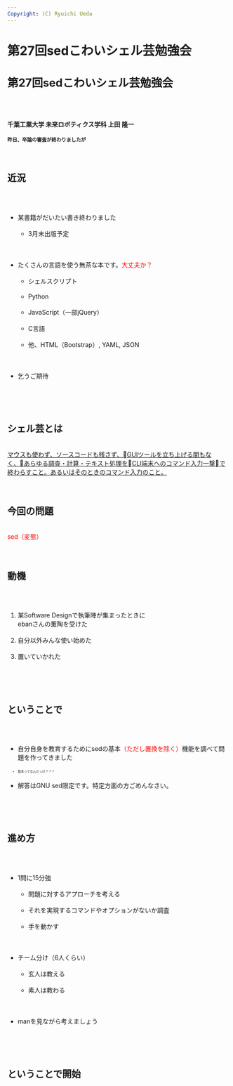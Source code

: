 ```yaml
---
Copyright: (C) Ryuichi Ueda
---
```


# 第27回sedこわいシェル芸勉強会
<h1 style="font-size: 180%;">第27回sedこわいシェル芸勉強会</h1><br />
&nbsp;<br />
<br />
<strong>千葉工業大学 未来ロボティクス学科 上田 隆一</strong><br />
<br />
<strong style="font-size: 80%;">昨日、卒論の審査が終わりましたが</strong><br />
<br />
<!--nextpage--><br />
<h2>近況</h2><br />
<ul><br />
 	<li>某書籍がだいたい書き終わりました<br />
<ul><br />
 	<li>3月末出版予定</li><br />
</ul><br />
</li><br />
 	<li>たくさんの言語を使う無茶な本です。<span style="color: #ff0000;">大丈夫か？</span><br />
<ul><br />
 	<li>シェルスクリプト</li><br />
 	<li>Python</li><br />
 	<li>JavaScript（一部jQuery）</li><br />
 	<li>C言語</li><br />
 	<li>他、HTML（Bootstrap）, YAML, JSON</li><br />
</ul><br />
</li><br />
 	<li>乞うご期待</li><br />
</ul><br />
<!--nextpage--><br />
<h2>シェル芸とは</h2><br />
<a href="https://blog.ueda.asia/?page_id=1434" target="_blank">マウスも使わず、ソースコードも残さず、GUIツールを立ち上げる間もなく、あらゆる調査・計算・テキスト処理をCLI端末へのコマンド入力一撃で終わらすこと。あるいはそのときのコマンド入力のこと。</a><br />
<br />
<!--nextpage--><br />
<h2>今回の問題</h2><br />
<span style="color: #ff0000;">sed（変態）</span><br />
<br />
<!--nextpage--><br />
<h2>動機</h2><br />
<ol><br />
 	<li>某Software Designで執筆陣が集まったときに<br />
ebanさんの薫陶を受けた</li><br />
 	<li>自分以外みんな使い始めた</li><br />
 	<li>置いていかれた</li><br />
</ol><br />
<!--nextpage--><br />
<h2>ということで</h2><br />
<ul><br />
 	<li>自分自身を教育するためにsedの基本<span style="color: #ff0000;">（ただし置換を除く）</span>機能を調べて問題を作ってきました</li><br />
 	<li style="font-size: 50%;">基本ってなんだっけ？？？</li><br />
 	<li>解答はGNU sed限定です。特定方面の方ごめんなさい。</li><br />
</ul><br />
<!--nextpage--><br />
<h2>進め方</h2><br />
<ul><br />
 	<li>1問に15分強<br />
<ul><br />
 	<li>問題に対するアプローチを考える</li><br />
 	<li>それを実現するコマンドやオプションがないか調査</li><br />
 	<li>手を動かす</li><br />
</ul><br />
</li><br />
 	<li>チーム分け（6人くらい）<br />
<ul><br />
 	<li>玄人は教える</li><br />
 	<li>素人は教わる</li><br />
</ul><br />
</li><br />
 	<li>manを見ながら考えましょう</li><br />
</ul><br />
<!--nextpage--><br />
<h2>ということで開始</h2>

